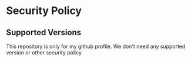 # Security Policy

## Supported Versions

This repository is only for my github profile. We don't need any supported version or other security policy
